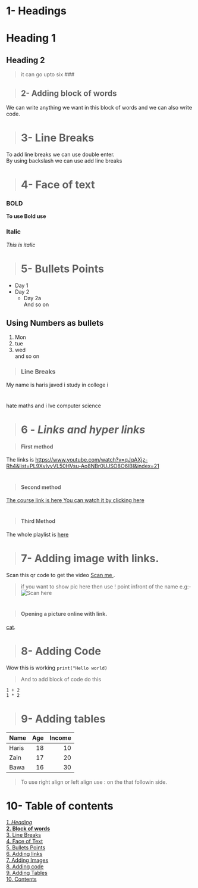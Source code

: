  # 1- Headings
 # Heading 1
 ## Heading 2
> it can go upto six ###


>## 2- Adding block of words

We can write anything we want in this block of words and we can also write code.
 

># 3- Line Breaks
 
To add line breaks we can use double enter.\
By using backslash we can use add line breaks

># 4- Face of text

### BOLD
**To use Bold use**
 
### Italic
 
_This is italic_

># 5- Bullets Points

- Day 1
- Day 2
    - Day 2a\
And so on

## Using Numbers as bullets

1. Mon
2. tue
3. wed\
 and so on

>### Line Breaks 
My name is haris javed i study in college i
#
hate maths and i lve computer science 

># 6 - _Links and hyper links_

>#### First method
The links is https://www.youtube.com/watch?v=qJqAXjz-Rh4&list=PL9XvIvvVL50HVsu-Ao8NBr0UJSO8O6lBI&index=21
#
>#### Second method
[The course link is here You can watch it by clicking here](https://www.youtube.com/watch?v=qJqAXjz-Rh4&list=PL9XvIvvVL50HVsu-Ao8NBr0UJSO8O6lBI&index=21)
#
>#### Third Method

The whole playlist is [here](https://www.youtube.com/watch?v=qJqAXjz-Rh4&list=PL9XvIvvVL50HVsu-Ao8NBr0UJSO8O6lBI&index=21)
#
># 7- Adding image with links.
 Scan this qr code to get the video [Scan me ](qr.png).

> if you want to show pic here then use ! point infront of the name e.g:- ![Scan here](qr.png)
#
>#### Opening a picture online with link.

[cat](https://www.google.com/imgres?imgurl=https%3A%2F%2Fimages.unsplash.com%2Fphoto-1615789591457-74a63395c990%3Fixlib%3Drb-1.2.1%26ixid%3DMnwxMjA3fDB8MHxzZWFyY2h8MXx8YmVhdXRpZnVsJTIwY2F0fGVufDB8fDB8fA%253D%253D%26w%3D1000%26q%3D80&imgrefurl=https%3A%2F%2Funsplash.com%2Fs%2Fphotos%2Fbeautiful-cat&tbnid=--16yG3LYPKNHM&vet=12ahUKEwimzOfG8pH3AhVONewKHW3yBsEQMygCegUIARDaAQ..i&docid=QOOX7anMpLzbfM&w=1000&h=1500&q=cat&ved=2ahUKEwimzOfG8pH3AhVONewKHW3yBsEQMygCegUIARDaAQ).

># 8- Adding Code

Wow this is working `print("Hello world)`

> And to add block of code do this
``` 
1 + 2 
1 * 2

```

># 9- Adding tables 

| Name | Age | Income |
|------|-----:|--------:|
| Haris| 18  | 10     |
| Zain | 17  | 20     |
|Bawa  | 16  | 30     |

> To use right align or left align use : on the that followin side.

# 10- Table of contents 

_[1. Heading](#1--headings)_\
**[2. Block of words](#2--adding-block-of-words)**\
[3. Line Breaks ](#3--line-breaks)\
[4. Face of Text](#4--face-of-text)\
[5. Bullets Points](#5--bullets-points)\
[6. Adding links](#6---links-and-hyper-links)\
[7. Adding Images](#7--adding-image-with-links)\
[8. Adding code](#8--adding-code)\
[9. Adding Tables](#9--adding-tables)\
[10. Contents](#10--table-of-contents)
#
